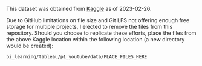 This dataset was obtained from [Kaggle](https://www.kaggle.com/datasets/datasnaek/youtube-new) as of 2023-02-26.

Due to GitHub limitations on file size and Git LFS not offering enough free storage for multiple projects, I elected to remove the files from this repository. Should you choose to replicate these efforts, place the files from the above Kaggle location within the following location (a new directory would be created):

`bi_learning/tableau/p1_youtube/data/PLACE_FILES_HERE`
